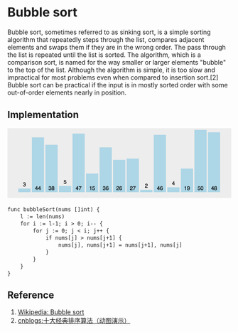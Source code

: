 # Bubble sort

Bubble sort, sometimes referred to as sinking sort, is a simple sorting algorithm that repeatedly steps through the list, compares adjacent elements and swaps them if they are in the wrong order. The pass through the list is repeated until the list is sorted. The algorithm, which is a comparison sort, is named for the way smaller or larger elements "bubble" to the top of the list. Although the algorithm is simple, it is too slow and impractical for most problems even when compared to insertion sort.[2] Bubble sort can be practical if the input is in mostly sorted order with some out-of-order elements nearly in position.

## Implementation

![](../../Images/Algorithm/SortingAlgorithm/Bubble%20sort.gif)

```
func bubbleSort(nums []int) {
	l := len(nums)
	for i := l-1; i > 0; i-- {
		for j := 0; j < i; j++ {
			if nums[j] > nums[j+1] {
				nums[j], nums[j+1] = nums[j+1], nums[j]
			}
		}
	}
}
```

## Reference

1. [Wikipedia: Bubble sort](https://en.wikipedia.org/wiki/Bubble_sort)
1. [cnblogs:十大经典排序算法（动图演示）](https://www.cnblogs.com/onepixel/p/7674659.html)